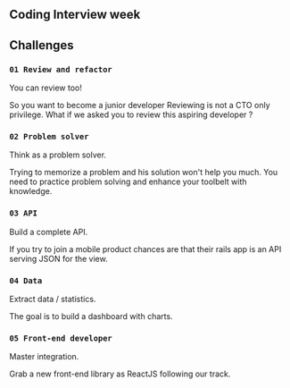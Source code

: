## Coding Interview week

## Challenges

### `01 Review and refactor`

You can review too!

So you want to become a junior developer Reviewing is not a CTO only privilege. What if we asked you to review this aspiring developer ?

### `02 Problem solver`

Think as a problem solver.

Trying to memorize a problem and his solution won't help you much. You need to practice problem solving and enhance your toolbelt with knowledge.

### `03 API`

Build a complete API.

If you try to join a mobile product chances are that their rails app is an API serving JSON for the view.

### `04 Data`

Extract data / statistics.

The goal is to build a dashboard with charts.

### `05 Front-end developer`

Master integration.

Grab a new front-end library as ReactJS following our track.


